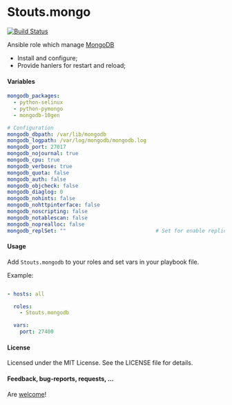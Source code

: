 Stouts.mongo
============

[![Build Status](https://travis-ci.org/Stouts/Stouts.nginx.png)](https://travis-ci.org/Stouts/Stouts.mongodb)

Ansible role which manage [MongoDB](http://www.mongodb.org/)

* Install and configure;
* Provide hanlers for restart and reload;

#### Variables

```yaml
mongodb_packages:
  - python-selinux
  - python-pymongo
  - mongodb-10gen

# Configuration
mongodb_dbpath: /var/lib/mongodb
mongodb_logpath: /var/log/mongodb/mongodb.log
mongodb_port: 27017
mongodb_nojournal: true
mongodb_cpu: true
mongodb_verbose: true
mongodb_quota: false
mongodb_auth: false
mongodb_objcheck: false
mongodb_diaglog: 0
mongodb_nohints: false
mongodb_nohttpinterface: false
mongodb_noscripting: false
mongodb_notablescan: false
mongodb_noprealloc: false
mongodb_replSet: ""                             # Set for enable replication
```

#### Usage

Add `Stouts.mongodb` to your roles and set vars in your playbook file.

Example:

```yaml

- hosts: all

  roles:
    - Stouts.mongodb

  vars:
    port: 27400
```

#### License

Licensed under the MIT License. See the LICENSE file for details.

#### Feedback, bug-reports, requests, ...

Are [welcome](https://github.com/Stouts/Stouts.mongodb/issues)!
